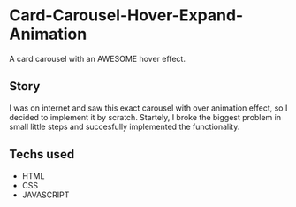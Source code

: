 # Card-Carousel-Hover-Expand-Animation
A card carousel with an AWESOME hover effect.

## Story
I was on internet and saw this exact carousel with over animation effect, so I decided to implement it by scratch. Startely, I broke the biggest problem in small little steps and succesfully implemented the functionality.

## Techs used
- HTML
- CSS
- JAVASCRIPT

